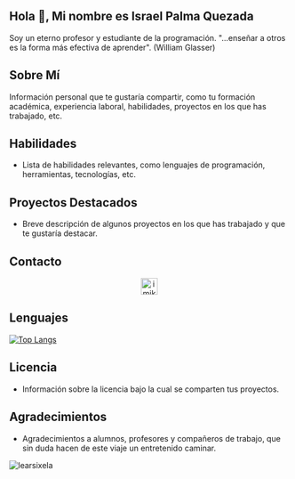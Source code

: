 ## Hola 👋, Mi nombre es Israel Palma Quezada

<!--
**learsixela/learsixela** is a ✨ _special_ ✨ repository because its `README.md` (this file) appears on your GitHub profile.

Here are some ideas to get you started:

- 🔭 I’m currently working on ...
- 🌱 I’m currently learning ...
- 👯 I’m looking to collaborate on ...
- 🤔 I’m looking for help with ...
- 💬 Ask me about ...
- 📫 How to reach me: ...
- 😄 Pronouns: ...
- ⚡ Fun fact: ...
-->

Soy un eterno profesor y estudiante de la programación.
"...enseñar a otros es la forma más efectiva de aprender". (William Glasser)

## Sobre Mí

Información personal que te gustaría compartir, como tu formación académica, experiencia laboral, habilidades, proyectos en los que has trabajado, etc.

## Habilidades

- Lista de habilidades relevantes, como lenguajes de programación, herramientas, tecnologías, etc.

## Proyectos Destacados

- Breve descripción de algunos proyectos en los que has trabajado y que te gustaría destacar.

## Contacto

<p align="center">
<a href="https://www.linkedin.com/in/israel-alexis-palma-quezada/" target="blank"><img align="center" src="https://cdn.jsdelivr.net/npm/simple-icons@3.0.1/icons/linkedin.svg" alt="imiked" height="30" width="30"/></a>
</p>

## Lenguajes

[![Top Langs](https://github-readme-stats.vercel.app/api/top-langs/?username=learsixela)](https://github.com/learsixela/github-readme-stats)

## Licencia

- Información sobre la licencia bajo la cual se comparten tus proyectos.

## Agradecimientos

- Agradecimientos a alumnos, profesores y compañeros de trabajo, que sin duda hacen de este viaje un entretenido caminar. 

<img align="center" src="https://github-readme-stats.vercel.app/api?username=learsixela&show_icons=true" alt="learsixela"/>
